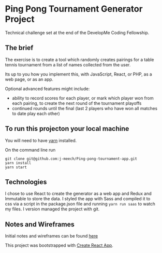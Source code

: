 # Ping Pong Tournament Generator Project

Technical challenge set at the end of the DevelopMe Coding Fellowship.

## The brief

The exercise is to create a tool which randomly creates pairings for a table tennis tournament from a list of names collected from the user.

Its up to you how you implement this, with JavaScript, React, or PHP, as a web page, or as an app.

Optional advanced features might include:
* ability to record scores for each player, or mark which player won from each pairing, to create the next round of the tournament playoffs
* continued rounds until the final (last 2 players who have won all matches to date play each other)

## To run this projecton your local machine

You will need to have [yarn](https://yarnpkg.com/en/) installed.

On the command line run 

```
git clone git@github.com:j-meech/Ping-pong-tournament-app.git
yarn install
yarn start
```

## Technologies

I chose to use React to create the generator as a web app and Redux and Immutable to store the data.
I styled the app with Sass and compiled it to css via a script in the package.json file and running `yarn run saas` to watch my files.
I version managed the project with git.

## Notes and Wireframes

Initial notes and wireframes can be found [here](https://drive.google.com/open?id=1zDHAbkNBDRoSTjD4xGe5QXVO4kD6gqFU)



This project was bootstrapped with [Create React App](https://github.com/facebookincubator/create-react-app).
